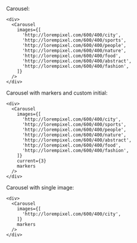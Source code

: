 Carousel:

    <div>
      <Carousel
        images={[
          'http://lorempixel.com/600/400/city',
          'http://lorempixel.com/600/400/sports',
          'http://lorempixel.com/600/400/people',
          'http://lorempixel.com/600/400/nature',
          'http://lorempixel.com/600/400/food',
          'http://lorempixel.com/600/400/abstract',
          'http://lorempixel.com/600/400/fashion',
        ]}
      />
    </div>
Carousel with markers and custom initial:

    <div>
      <Carousel
        images={[
          'http://lorempixel.com/600/400/city',
          'http://lorempixel.com/600/400/sports',
          'http://lorempixel.com/600/400/people',
          'http://lorempixel.com/600/400/nature',
          'http://lorempixel.com/600/400/abstract',
          'http://lorempixel.com/600/400/food',
          'http://lorempixel.com/600/400/fashion',
        ]}
        current={3}
        markers
      />
    </div>

Carousel with single image:
    
    <div>
      <Carousel
        images={[
          'http://lorempixel.com/600/400/city',
        ]}
        markers
      />
    </div>
